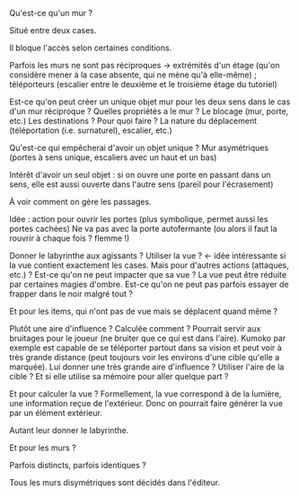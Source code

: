 Qu'est-ce qu'un mur ?

Situé entre deux cases.

Il bloque l'accès selon certaines conditions.

Parfois les murs ne sont pas réciproques -> extrémités d'un étage (qu'on considère mener à la case absente, qui ne mène qu'à elle-même) ; téléporteurs (escalier entre le deuxième et le troisième étage du tutoriel)

Est-ce qu'on peut créer un unique objet mur pour les deux sens dans le cas d'un mur réciproque ?
Quelles propriétés a le mur ?
Le blocage (mur, porte, etc.)
Les destinations ? Pour quoi faire ?
La nature du déplacement (téléportation (i.e. surnaturel), escalier, etc.)

Qu'est-ce qui empêcherai d'avoir un objet unique ?
Mur asymétriques (portes à sens unique, escaliers avec un haut et un bas)

Intérêt d'avoir un seul objet : si on ouvre une porte en passant dans un sens, elle est aussi ouverte dans l'autre sens (pareil pour l'écrasement)

À voir comment on gère les passages.

Idée : action pour ouvrir les portes (plus symbolique, permet aussi les portes cachées)
Ne va pas avec la porte autofermante (ou alors il faut la rouvrir à chaque fois ? flemme !)

Donner le labyrinthe aux agissants ?
Utiliser la vue ? <- idée intéressante si la vue contient exactement les cases.
Mais pour d'autres actions (attaques, etc.) ? Est-ce qu'on ne peut impacter que sa vue ?
La vue peut être réduite par certaines magies d'ombre. Est-ce qu'on ne peut pas parfois essayer de frapper dans le noir malgré tout ?

Et pour les items, qui n'ont pas de vue mais se déplacent quand même ?

Plutôt une aire d'influence ? Calculée comment ?
Pourrait servir aux bruitages pour le joueur (ne bruiter que ce qui est dans l'aire).
Kumoko par exemple est capable de se téléporter partout dans sa vision et peut voir à très grande distance (peut toujours voir les environs d'une cible qu'elle a marquée). Lui donner une très grande aire d'influence ? Utiliser l'aire de la cible ? Et si elle utilise sa mémoire pour aller quelque part ?

Et pour calculer la vue ?
Formellement, la vue correspond à de la lumière, une information reçue de l'extérieur. Donc on pourrait faire générer la vue par un élément extérieur.

Autant leur donner le labyrinthe.

Et pour les murs ?

Parfois distincts, parfois identiques ?

Tous les murs disymétriques sont décidés dans l'éditeur.
